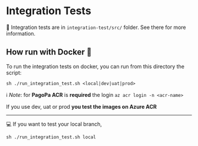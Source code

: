# Integration Tests
👀 Integration tests are in `integration-test/src/` folder. See there for more information. 

## How run with Docker 🐳

To run the integration tests on docker, you can run from this directory the script:


``` shell
sh ./run_integration_test.sh <local|dev|uat|prod>
```


ℹ️ _Note_: for **PagoPa ACR** is **required** the login `az acr login -n <acr-name>`

If you use dev, uat or prod **you test the images on Azure ACR**

---
💻 If you want to test your local branch,
``` shell
sh ./run_integration_test.sh local
```

